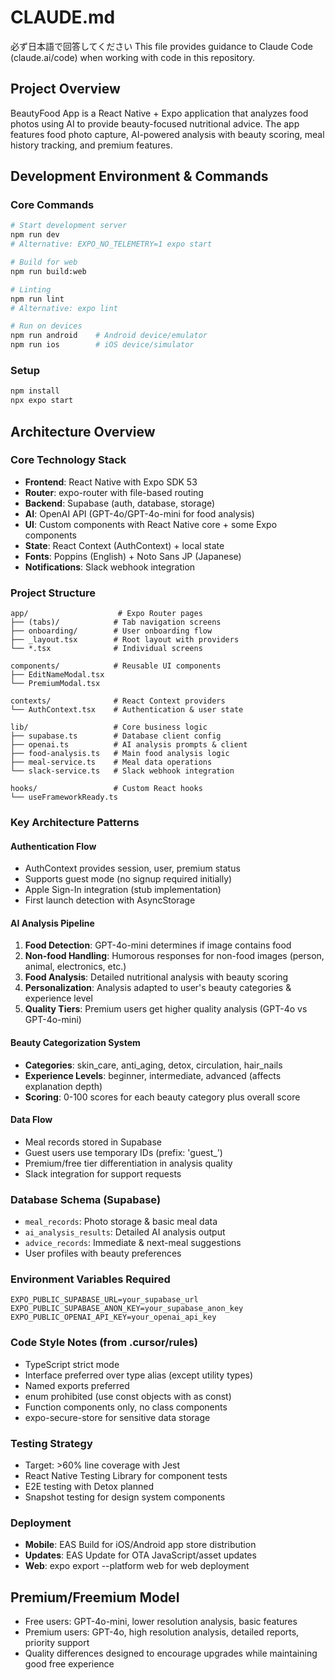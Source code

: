 # CLAUDE.md
必ず日本語で回答してください
This file provides guidance to Claude Code (claude.ai/code) when working with code in this repository.

## Project Overview

BeautyFood App is a React Native + Expo application that analyzes food photos using AI to provide beauty-focused nutritional advice. The app features food photo capture, AI-powered analysis with beauty scoring, meal history tracking, and premium features.

## Development Environment & Commands

### Core Commands
```bash
# Start development server
npm run dev
# Alternative: EXPO_NO_TELEMETRY=1 expo start

# Build for web
npm run build:web

# Linting
npm run lint
# Alternative: expo lint

# Run on devices
npm run android    # Android device/emulator
npm run ios        # iOS device/simulator
```

### Setup
```bash
npm install
npx expo start
```

## Architecture Overview

### Core Technology Stack
- **Frontend**: React Native with Expo SDK 53
- **Router**: expo-router with file-based routing
- **Backend**: Supabase (auth, database, storage)
- **AI**: OpenAI API (GPT-4o/GPT-4o-mini for food analysis)
- **UI**: Custom components with React Native core + some Expo components
- **State**: React Context (AuthContext) + local state
- **Fonts**: Poppins (English) + Noto Sans JP (Japanese)
- **Notifications**: Slack webhook integration

### Project Structure
```
app/                    # Expo Router pages
├── (tabs)/            # Tab navigation screens
├── onboarding/        # User onboarding flow
├── _layout.tsx        # Root layout with providers
└── *.tsx              # Individual screens

components/            # Reusable UI components
├── EditNameModal.tsx
└── PremiumModal.tsx

contexts/              # React Context providers
└── AuthContext.tsx    # Authentication & user state

lib/                   # Core business logic
├── supabase.ts        # Database client config
├── openai.ts          # AI analysis prompts & client
├── food-analysis.ts   # Main food analysis logic
├── meal-service.ts    # Meal data operations
└── slack-service.ts   # Slack webhook integration

hooks/                 # Custom React hooks
└── useFrameworkReady.ts
```

### Key Architecture Patterns

#### Authentication Flow
- AuthContext provides session, user, premium status
- Supports guest mode (no signup required initially)
- Apple Sign-In integration (stub implementation)
- First launch detection with AsyncStorage

#### AI Analysis Pipeline
1. **Food Detection**: GPT-4o-mini determines if image contains food
2. **Non-food Handling**: Humorous responses for non-food images (person, animal, electronics, etc.)
3. **Food Analysis**: Detailed nutritional analysis with beauty scoring
4. **Personalization**: Analysis adapted to user's beauty categories & experience level
5. **Quality Tiers**: Premium users get higher quality analysis (GPT-4o vs GPT-4o-mini)

#### Beauty Categorization System
- **Categories**: skin_care, anti_aging, detox, circulation, hair_nails
- **Experience Levels**: beginner, intermediate, advanced (affects explanation depth)
- **Scoring**: 0-100 scores for each beauty category plus overall score

#### Data Flow
- Meal records stored in Supabase
- Guest users use temporary IDs (prefix: 'guest_')
- Premium/free tier differentiation in analysis quality
- Slack integration for support requests

### Database Schema (Supabase)
- `meal_records`: Photo storage & basic meal data
- `ai_analysis_results`: Detailed AI analysis output
- `advice_records`: Immediate & next-meal suggestions
- User profiles with beauty preferences

### Environment Variables Required
```
EXPO_PUBLIC_SUPABASE_URL=your_supabase_url
EXPO_PUBLIC_SUPABASE_ANON_KEY=your_supabase_anon_key
EXPO_PUBLIC_OPENAI_API_KEY=your_openai_api_key
```

### Code Style Notes (from .cursor/rules)
- TypeScript strict mode
- Interface preferred over type alias (except utility types)
- Named exports preferred
- enum prohibited (use const objects with as const)
- Function components only, no class components
- expo-secure-store for sensitive data storage

### Testing Strategy
- Target: >60% line coverage with Jest
- React Native Testing Library for component tests
- E2E testing with Detox planned
- Snapshot testing for design system components

### Deployment
- **Mobile**: EAS Build for iOS/Android app store distribution  
- **Updates**: EAS Update for OTA JavaScript/asset updates
- **Web**: expo export --platform web for web deployment

## Premium/Freemium Model
- Free users: GPT-4o-mini, lower resolution analysis, basic features
- Premium users: GPT-4o, high resolution analysis, detailed reports, priority support
- Quality differences designed to encourage upgrades while maintaining good free experience